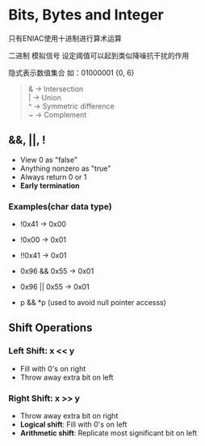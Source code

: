 # Bits, Bytes and Integer

只有ENIAC使用十进制进行算术运算    
    
二进制 模拟信号 设定阈值可以起到类似降噪抗干扰的作用    

隐式表示数值集合 如：01000001 {0, 6}    
> & -> Intersection     
> | -> Union    
> ^ -> Symmetric difference    
> ~ -> Complement    
    
     
## &&, ||, !    
+ View 0 as "false"
+ Anything nonzero as "true"
+ Always return 0 or 1
+ **Early termination**
     
### Examples(char data type)
+ !0x41 -> 0x00
+ !0x00 -> 0x01
+ !!0x41 -> 0x01    
   
+ 0x96 && 0x55 -> 0x01
+ 0x96 || 0x55 -> 0x01
+ p && \*p (used to avoid null pointer accesss)

## Shift Operations
### Left Shift: x \<\< y
+ Fill with 0's on right   
+ Throw away extra bit on left   
### Right Shift: x >> y
+ Throw away extra bit on right   
+ **Logical shift**: Fill with 0's on left
+ **Arithmetic shift**: Replicate most significant bit on left
